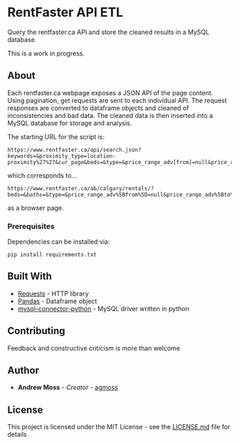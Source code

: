 # RentFaster API ETL

Query the rentfaster.ca API and store the cleaned results in a MySQL database. 

This is a work in progress.


## About

Each rentfaster.ca webpage exposes a JSON API of the page content. Using pagination, get requests are sent to each individual API. The request responses are converted to dataframe objects and cleaned of inconsistencies and bad data. The cleaned data is then inserted into a MySQL database for storage and analysis.


The starting URL for the script is:

```
https://www.rentfaster.ca/api/search.json?keywords=&proximity_type=location-proximity%27%27&cur_page&beds=&type=&price_range_adv[from]=null&price_range_adv[to]=null&novacancy=0&city_id=1
```

which corresponds to...

```
https://www.rentfaster.ca/ab/calgary/rentals/?beds=&baths=&type=&price_range_adv%5Bfrom%5D=null&price_range_adv%5Bto%5D=null
```

as a browser page. 



### Prerequisites

Dependencies can be installed via:

```
pip install requirements.txt
```


## Built With

* [Requests](http://docs.python-requests.org/en/master/) - HTTP library 
* [Pandas](https://www.crummy.com/software/BeautifulSoup/) - Dataframe object
* [mysql-connector-python](https://pypi.org/project/mysql-connector-python/) - MySQL driver written in python


## Contributing

Feedback and constructive criticism is more than welcome


## Author

* **Andrew Moss** - *Creator* - [agmoss](https://github.com/agmoss)


## License

This project is licensed under the MIT License - see the [LICENSE.md](LICENSE.md) file for details
